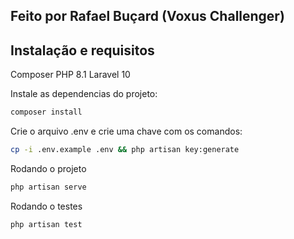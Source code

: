 ## Feito por Rafael Buçard (Voxus Challenger)

## Instalação e requisitos 
Composer
PHP 8.1
Laravel 10

Instale as dependencias do projeto:

```bash
composer install
```

Crie o arquivo .env  e crie uma chave com os comandos:

```bash
cp -i .env.example .env && php artisan key:generate
```

Rodando o projeto
```bash
php artisan serve
```
Rodando o testes
```bash
php artisan test
```
